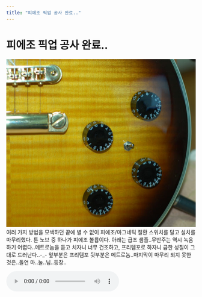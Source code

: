 ```yaml
---
title: "피에조 픽업 공사 완료.."
---
```

# 피에조 픽업 공사 완료..

![image](/assets/images/af8026f9102b0f4c33f3a5f4561670d7.png)
여러 가지 방법을 모색하던 끝에 별 수 없이 피에조/마그네틱 절환 스위치를 달고 설치를 마무리했다. 톤 노브 중 하나가 피에조 볼륨이다. 아래는 급조 샘플..무반주는 역시 녹음하기 어렵다..메트로놈을 듣고 치자니 너무 건조하고, 프리템포로 하자니 급한 성질이 그대로 드러난다..-_- 앞부분은 프리템포 뒷부분은 메트로놈..마지막이 마무리 되지 못한 것은..돌연 마..눌..님..등장..


![audio](/assets/images/6d9724cab6539a0a69e350f144876bda.mp3)




